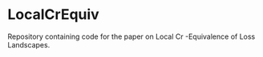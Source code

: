 # LocalCrEquiv
Repository containing code for the paper on Local Cr -Equivalence of Loss Landscapes.

